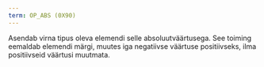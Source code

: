 ```yaml
---
term: OP_ABS (0X90)
---
```


Asendab virna tipus oleva elemendi selle absoluutväärtusega. See toiming eemaldab elemendi märgi, muutes iga negatiivse väärtuse positiivseks, ilma positiivseid väärtusi muutmata.